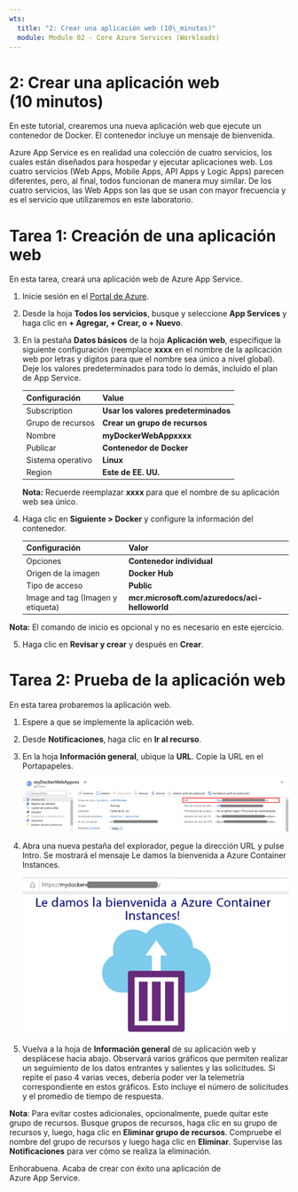 ```yaml
---
wts:
  title: "2: Crear una aplicación web (10\_minutos)"
  module: Module 02 - Core Azure Services (Workloads)
---
```

# <a name="02---create-a-web-app-10-min"></a>2: Crear una aplicación web (10 minutos)

En este tutorial, crearemos una nueva aplicación web que ejecute un contenedor de Docker. El contenedor incluye un mensaje de bienvenida. 

Azure App Service es en realidad una colección de cuatro servicios, los cuales están diseñados para hospedar y ejecutar aplicaciones web. Los cuatro servicios (Web Apps, Mobile Apps, API Apps y Logic Apps) parecen diferentes, pero, al final, todos funcionan de manera muy similar. De los cuatro servicios, las Web Apps son las que se usan con mayor frecuencia y es el servicio que utilizaremos en este laboratorio.

# <a name="task-1-create-a-web-app"></a>Tarea 1: Creación de una aplicación web 

En esta tarea, creará una aplicación web de Azure App Service. 

1. Inicie sesión en el [Portal de Azure](http://portal.azure.com/). 

2. Desde la hoja **Todos los servicios**, busque y seleccione **App Services** y haga clic en **+ Agregar, + Crear, o + Nuevo**.

3. En la pestaña **Datos básicos** de la hoja **Aplicación web**, especifique la siguiente configuración (reemplace **xxxx** en el nombre de la aplicación web por letras y dígitos para que el nombre sea único a nivel global). Deje los valores predeterminados para todo lo demás, incluido el plan de App Service. 

    | Configuración | Value |
    | -- | -- |
    | Subscription | **Usar los valores predeterminados** |
    | Grupo de recursos | **Crear un grupo de recursos**|
    | Nombre | **myDockerWebAppxxxx** |
    | Publicar | **Contenedor de Docker** |
    | Sistema operativo | **Linux** |
    | Region | **Este de EE. UU.** |
    
    **Nota:** Recuerde reemplazar **xxxx** para que el nombre de su aplicación web sea único.

4. Haga clic en **Siguiente > Docker** y configure la información del contenedor.  

    | Configuración | Valor |
    | -- | -- |
    | Opciones | **Contenedor individual** |
    | Origen de la imagen | **Docker Hub** |
    | Tipo de acceso | **Public** |
    | Image and tag (Imagen y etiqueta) | **mcr.microsoft.com/azuredocs/aci-helloworld** |
    
 **Nota:** El comando de inicio es opcional y no es necesario en este ejercicio.

5. Haga clic en **Revisar y crear** y después en **Crear**. 

# <a name="task-2-test-the-web-app"></a>Tarea 2: Prueba de la aplicación web

En esta tarea probaremos la aplicación web.

1. Espere a que se implemente la aplicación web.

2. Desde **Notificaciones**, haga clic en **Ir al recurso**. 

3. En la hoja **Información general**, ubique la **URL**. Copie la URL en el Portapapeles.

    ![Captura de pantalla de la hoja de propiedades de la aplicación web. La URL está resaltada.](../images/0801.png)

4. Abra una nueva pestaña del explorador, pegue la dirección URL y pulse Intro. Se mostrará el mensaje Le damos la bienvenida a Azure Container Instances.

    ![Captura de pantalla de la página Le damos la bienvenida a Azure Container Instance.](../images/0802.png)

5. Vuelva a la hoja de **Información general** de su aplicación web y desplácese hacia abajo. Observará varios gráficos que permiten realizar un seguimiento de los datos entrantes y salientes y las solicitudes. Si repite el paso 4 varias veces, debería poder ver la telemetría correspondiente en estos gráficos. Esto incluye el número de solicitudes y el promedio de tiempo de respuesta. 

**Nota**: Para evitar costes adicionales, opcionalmente, puede quitar este grupo de recursos. Busque grupos de recursos, haga clic en su grupo de recursos y, luego, haga clic en **Eliminar grupo de recursos**. Compruebe el nombre del grupo de recursos y luego haga clic en **Eliminar**. Supervise las **Notificaciones** para ver cómo se realiza la eliminación.

Enhorabuena. Acaba de crear con éxito una aplicación de Azure App Service.
